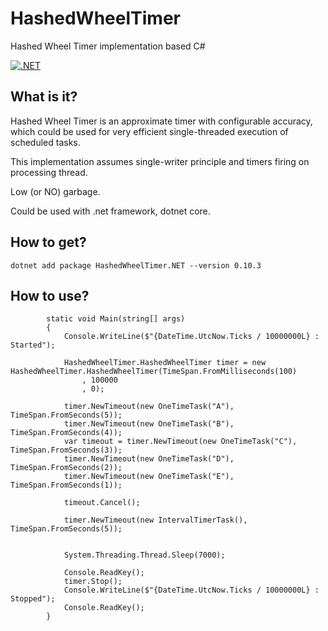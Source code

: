 # HashedWheelTimer

Hashed Wheel Timer implementation based C#

[![.NET](https://github.com/zlzforever/HashedWheelTimer/actions/workflows/dotnet.yml/badge.svg?branch=master)](https://github.com/zlzforever/HashedWheelTimer/actions/workflows/dotnet.yml)

## What is it?

Hashed Wheel Timer is an approximate timer with configurable accuracy, which could be used for very efficient
single-threaded execution of scheduled tasks.

This implementation assumes single-writer principle and timers firing on processing thread.

Low (or NO) garbage.

Could be used with .net framework, dotnet core.

## How to get?

```
dotnet add package HashedWheelTimer.NET --version 0.10.3
```

## How to use?

```
        static void Main(string[] args)
        {
            Console.WriteLine($"{DateTime.UtcNow.Ticks / 10000000L} : Started");

            HashedWheelTimer.HashedWheelTimer timer = new HashedWheelTimer.HashedWheelTimer(TimeSpan.FromMilliseconds(100)
                , 100000
                , 0);

            timer.NewTimeout(new OneTimeTask("A"), TimeSpan.FromSeconds(5));
            timer.NewTimeout(new OneTimeTask("B"), TimeSpan.FromSeconds(4));
            var timeout = timer.NewTimeout(new OneTimeTask("C"), TimeSpan.FromSeconds(3));
            timer.NewTimeout(new OneTimeTask("D"), TimeSpan.FromSeconds(2));
            timer.NewTimeout(new OneTimeTask("E"), TimeSpan.FromSeconds(1));

            timeout.Cancel();

            timer.NewTimeout(new IntervalTimerTask(), TimeSpan.FromSeconds(5));


            System.Threading.Thread.Sleep(7000);

            Console.ReadKey();
            timer.Stop();
            Console.WriteLine($"{DateTime.UtcNow.Ticks / 10000000L} : Stopped");
            Console.ReadKey();
        }
```
